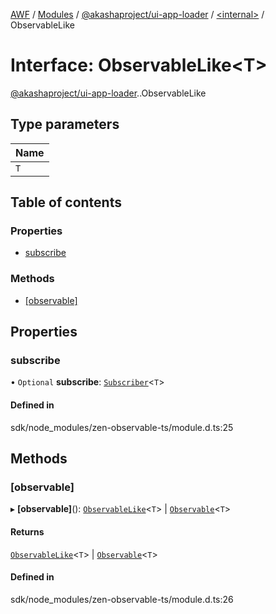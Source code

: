 [AWF](../README.md) / [Modules](../modules.md) / [@akashaproject/ui-app-loader](../modules/akashaproject_ui_app_loader.md) / [<internal\>](../modules/akashaproject_ui_app_loader._internal_.md) / ObservableLike

# Interface: ObservableLike<T\>

[@akashaproject/ui-app-loader](../modules/akashaproject_ui_app_loader.md).[<internal>](../modules/akashaproject_ui_app_loader._internal_.md).ObservableLike

## Type parameters

| Name |
| :------ |
| `T` |

## Table of contents

### Properties

- [subscribe](akashaproject_ui_app_loader._internal_.ObservableLike.md#subscribe)

### Methods

- [[observable]](akashaproject_ui_app_loader._internal_.ObservableLike.md#[observable])

## Properties

### subscribe

• `Optional` **subscribe**: [`Subscriber`](../modules/akashaproject_ui_app_loader._internal_.md#subscriber)<`T`\>

#### Defined in

sdk/node_modules/zen-observable-ts/module.d.ts:25

## Methods

### [observable]

▸ **[observable]**(): [`ObservableLike`](akashaproject_ui_app_loader._internal_.ObservableLike.md)<`T`\> \| [`Observable`](../classes/akashaproject_ui_app_loader._internal_.Observable.md)<`T`\>

#### Returns

[`ObservableLike`](akashaproject_ui_app_loader._internal_.ObservableLike.md)<`T`\> \| [`Observable`](../classes/akashaproject_ui_app_loader._internal_.Observable.md)<`T`\>

#### Defined in

sdk/node_modules/zen-observable-ts/module.d.ts:26
